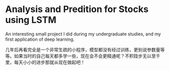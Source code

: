# Analysis and Predition for Stocks using LSTM
An interesting small project I did during my undergraduate studies, and my first application of deep learning.

几年后再看完全是一个非常生疏的小程序，模型都没有经过训练，更别说参数量等等。如果当时的自己每天都多学一些，现在会不会更精通呢？不积跬步无以至千里，每天小小的进步那就从现在做起吧！
